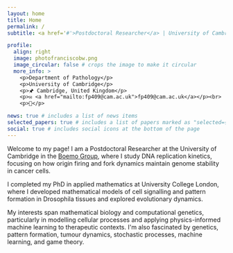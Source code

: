 ```yaml
---
layout: home
title: Home
permalink: /
subtitle: <a href='#'>Postdoctoral Researcher</a> | University of Cambridge.

profile:
  align: right
  image: photofranciscobw.png
  image_circular: false # crops the image to make it circular
  more_info: >
    <p>Department of Pathology</p>
    <p>University of Cambridge</p>
    <p>🖈 Cambridge, United Kingdom</p>
    <p>✉ <a href="mailto:fp409@cam.ac.uk">fp409@cam.ac.uk</a></p><br>
    <p>🍁</p>

news: true # includes a list of news items
selected_papers: true # includes a list of papers marked as "selected={true}"
social: true # includes social icons at the bottom of the page
---
```


Welcome to my page! I am a Postdoctoral Researcher at the University of Cambridge in the [Boemo Group](https://www.boemogroup.org), where I study DNA replication kinetics, focusing on how origin firing and fork dynamics maintain genome stability in cancer cells.

I completed my PhD in applied mathematics at University College London, where I developed mathematical models of cell signalling and pattern formation in Drosophila tissues and explored evolutionary dynamics.

My interests span mathematical biology and computational genetics, particularly in modelling cellular processes and applying physics-informed machine learning to therapeutic contexts. I'm also fascinated by genetics, pattern formation, tumour dynamics, stochastic processes, machine learning, and game theory.
